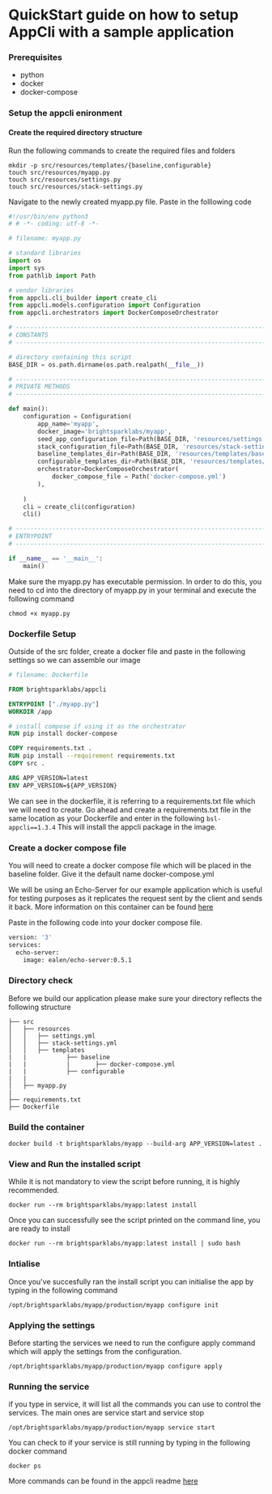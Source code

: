 # QuickStart guide on how to setup AppCli with a sample application

### Prerequisites

- python
- docker
- docker-compose


### Setup the appcli enironment

#### Create the required directory structure

Run the following commands to create the required files and folders

```
mkdir -p src/resources/templates/{baseline,configurable}
touch src/resources/myapp.py
touch src/resources/settings.py
touch src/resources/stack-settings.py
```


Navigate to the newly created myapp.py file. Paste in the folllowing code

```python
#!/usr/bin/env python3
# # -*- coding: utf-8 -*-

# filename: myapp.py

# standard libraries
import os
import sys
from pathlib import Path

# vendor libraries
from appcli.cli_builder import create_cli
from appcli.models.configuration import Configuration
from appcli.orchestrators import DockerComposeOrchestrator

# ------------------------------------------------------------------------------
# CONSTANTS
# ------------------------------------------------------------------------------

# directory containing this script
BASE_DIR = os.path.dirname(os.path.realpath(__file__))

# ------------------------------------------------------------------------------
# PRIVATE METHODS
# ------------------------------------------------------------------------------

def main():
    configuration = Configuration(
        app_name='myapp',
        docker_image='brightsparklabs/myapp',
        seed_app_configuration_file=Path(BASE_DIR, 'resources/settings.yml'),
        stack_configuration_file=Path(BASE_DIR, 'resources/stack-settings.yml'),
        baseline_templates_dir=Path(BASE_DIR, 'resources/templates/baseline'),
        configurable_templates_dir=Path(BASE_DIR, 'resources/templates/configurable'),
        orchestrator=DockerComposeOrchestrator(
            docker_compose_file = Path('docker-compose.yml')
        ),
        
    )
    cli = create_cli(configuration)
    cli()

# ------------------------------------------------------------------------------
# ENTRYPOINT
# ------------------------------------------------------------------------------

if __name__ == '__main__':
    main()
```

Make sure the myapp.py has executable permission. In order to do this, you need to cd into the directory of myapp.py in your terminal and execute the following command

`chmod +x myapp.py`

### Dockerfile Setup

Outside of the src folder, create a docker file and paste in the following settings so we can assemble our image

```Dockerfile
# filename: Dockerfile

FROM brightsparklabs/appcli

ENTRYPOINT ["./myapp.py"]
WORKDIR /app

# install compose if using it as the orchestrator
RUN pip install docker-compose

COPY requirements.txt .
RUN pip install --requirement requirements.txt
COPY src .

ARG APP_VERSION=latest
ENV APP_VERSION=${APP_VERSION}
```

We can see in the dockerfile, it is referring to a requirements.txt file which we will need to create. Go ahead and create a requirements.txt file in the same location as your Dockerfile and enter in the following `bsl-appcli==1.3.4` 
This will install the appcli package in the image.

### Create a docker compose file
You will need to create a docker compose file which will be placed in the baseline folder. Give it the default name docker-compose.yml

We will be using an Echo-Server for our example application which is useful for testing purposes as it replicates the request sent by the client and sends it back. More information on this container can be found [here](https://ealenn.github.io/Echo-Server/pages/quick-start/docker.html#run)

Paste in the following code into your docker compose file.

```Dockerfile
version: '3'
services:
  echo-server:
    image: ealen/echo-server:0.5.1
```


### Directory check

Before we build our application please make sure your directory reflects the following structure

```
├── src
│   ├── resources
│   │   ├── settings.yml
│   │   ├── stack-settings.yml
│   │   ├── templates
|   |           ├── baseline
|   |           |       ├── docker-compose.yml
|   |           ├── configurable
|   | 
│   ├── myapp.py
|
├── requirements.txt
├── Dockerfile    
```


### Build the container

`docker build -t brightsparklabs/myapp --build-arg APP_VERSION=latest .`

### View and Run the installed script

While it is not mandatory to view the script before running, it is highly recommended.

`docker run --rm brightsparklabs/myapp:latest install`

Once you can successfully see the script printed on the command line, you are ready to install

`docker run --rm brightsparklabs/myapp:latest install | sudo bash` 

### Intialise

Once you've succesfully ran the install script you can initialise the app by typing in the following command

`/opt/brightsparklabs/myapp/production/myapp configure init`

### Applying the settings

Before starting the services we need to run the configure apply command which will apply  the settings from the configuration.

`/opt/brightsparklabs/myapp/production/myapp configure apply`

### Running the service

if you type in service, it will list all the commands you can use to control the services. The main ones are service start and service stop

`/opt/brightsparklabs/myapp/production/myapp service start`

You can check to if your service is still running by typing in the following docker command

`docker ps`

More commands can be found in the appcli readme [here](https://github.com/brightsparklabs/appcli)


